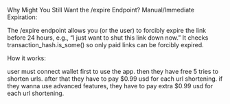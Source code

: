 Why Might You Still Want the /expire Endpoint?
Manual/Immediate Expiration:

The /expire endpoint allows you (or the user) to forcibly expire the link before 24 hours, e.g., “I just want to shut this link down now.”
It checks transaction_hash.is_some() so only paid links can be forcibly expired.

How it works:

user must connect wallet first to use the app.
then they have free 5 tries to shorten urls.
after that they have to pay $0.99 usd for each url shortening.
if they wanna use advanced features, they have to pay extra $0.99 usd for each url shortening.